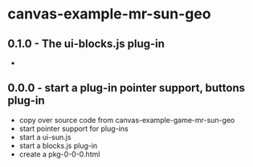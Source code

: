 # canvas-example-mr-sun-geo

## 0.1.0 - The ui-blocks.js plug-in
*

## 0.0.0 - start a plug-in pointer support, buttons plug-in
* copy over source code from canvas-example-game-mr-sun-geo
* start pointer support for plug-ins
* start a ui-sun.js 
* start a blocks.js plug-in
* create a pkg-0-0-0.html
